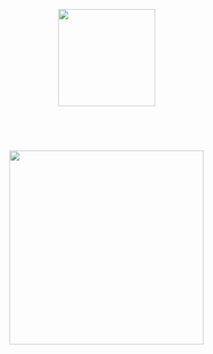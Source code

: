 <div align="center" style="margin: 40px 0">
   <a href="http://linkedin.com/in/%D1%81%D0%B5%D1%80%D0%B3%D0%B5%D0%B9-%D0%BD%D0%B8%D0%BA%D0%B8%D1%82%D0%B8%D0%BD-75738a231">
       <img width="175px" src="https://img.shields.io/badge/LinkedIn-0077B5?style=for-the-badge&logo=linkedin&logoColor=white">
   </a>
</div>

<div align="center" style="margin: 80px 0">
   <a href="https://www.codewars.com/users/KiRastel">
       <img width="350px" src="https://www.codewars.com/users/KiRastel/badges/large">
   </a>
</div>
